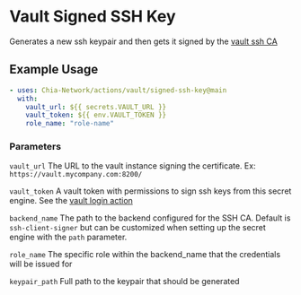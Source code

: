 # Vault Signed SSH Key

Generates a new ssh keypair and then gets it signed by the [vault ssh CA](https://www.vaultproject.io/docs/secrets/ssh/signed-ssh-certificates)

## Example Usage

```yaml
- uses: Chia-Network/actions/vault/signed-ssh-key@main
  with:
    vault_url: ${{ secrets.VAULT_URL }}
    vault_token: ${{ env.VAULT_TOKEN }}
    role_name: "role-name"
```

### Parameters

`vault_url` The URL to the vault instance signing the certificate. Ex: `https://vault.mycompany.com:8200/`

`vault_token` A vault token with permissions to sign ssh keys from this secret engine. See the [vault login action](../login)

`backend_name` The path to the backend configured for the SSH CA. Default is `ssh-client-signer` but can be customized when setting up the secret engine with the `path` parameter.

`role_name` The specific role within the backend_name that the credentials will be issued for

`keypair_path` Full path to the keypair that should be generated
